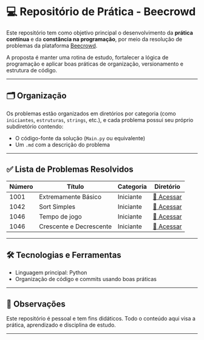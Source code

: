 # 💻 Repositório de Prática - Beecrowd

Este repositório tem como objetivo principal o desenvolvimento da **prática contínua** e da **constância na programação**, por meio da resolução de problemas da plataforma [Beecrowd](https://www.beecrowd.com.br/).

A proposta é manter uma rotina de estudo, fortalecer a lógica de programação e aplicar boas práticas de organização, versionamento e estrutura de código.

---

## 🗂️ Organização

Os problemas estão organizados em diretórios por categoria (como `iniciantes`, `estruturas`, `strings`, etc.), e cada problema possui seu próprio subdiretório contendo:

- O código-fonte da solução (`Main.py` ou equivalente)
- Um `.md` com a descrição do problema

---

## ✅ Lista de Problemas Resolvidos

| Número | Título                  | Categoria | Diretório                                |
| ------ | ----------------------- | --------- | ---------------------------------------- |
| 1001   | Extremamente Básico     | Iniciante | [🔗 Acessar](problemas/iniciantes/1001/) |
| 1042   | Sort Simples            | Iniciante | [🔗 Acessar](problemas/iniciantes/1042/) |
| 1046   | Tempo de jogo           | Iniciante | [🔗 Acessar](problemas/iniciantes/1046/) |
| 1046   | Crescente e Decrescente | Iniciante | [🔗 Acessar](problemas/iniciantes/1113/) |

<!-- Adicione mais linhas conforme for resolvendo -->

---

## 🛠️ Tecnologias e Ferramentas

- Linguagem principal: Python
- Organização de código e commits usando boas práticas

---

## 📌 Observações

Este repositório é pessoal e tem fins didáticos. Todo o conteúdo aqui visa a prática, aprendizado e disciplina de estudo.

---
